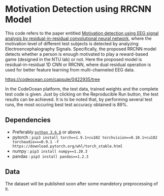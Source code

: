 # Motivation Detection using RRCNN Model
This code refers to the paper entitled [Motivation detection using EEG signal analysis by residual-in-residual convolutional neural network](https://www.sciencedirect.com/science/article/pii/S0957417421009544 "link to the paper"), where the motivation level of different test subjects is detected by analyzing Electroencephalography Signals. Specifically, the proposed RRCNN model detects whether a person is enough motivated to play a reward-based game (designed in the NTU lab) or not. Here the proposed model is residual-in-residual 1D CNN or RRCNN, where dual residual operation is used for better feature learning from multi-channeled EEG data. 

https://codeocean.com/capsule/0422935/tree

In the CodeOcean platform, the test data, trained weights and the complete test code is given. Just by clicking on the Reproducible Run button, the test results can be achieved. It is to be noted that, by performing several test runs, the most occuring best test accuracy obtained is 89%.  

## Dependencies
- Preferably [`python 3.6.8`](https://www.python.org/downloads/release/python-368/) or above.
- pytorch : `pip3 install torch==1.9.1+cu102 torchvision==0.10.1+cu102 torchaudio===0.9.1 -f https://download.pytorch.org/whl/torch_stable.html`
- numpy : `pip3 install numpy==1.20.3`
- pandas : `pip3 install pandas==1.2.3`

## Data
The dataset will be published soon after some mandetory preprocessing of it.
